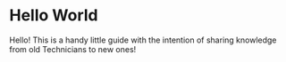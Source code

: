 # Hello World

Hello! This is a handy little guide with the intention of sharing knowledge from old Technicians to new ones!